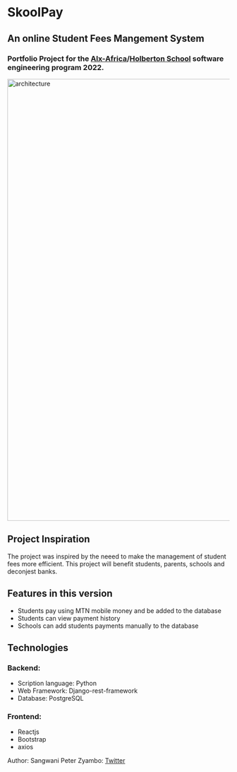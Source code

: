 # SkoolPay 
## An online Student Fees Mangement System
### Portfolio Project for the [Alx-Africa](https://www.alxafrica.com/)/[Holberton School](https://www.holbertonschool.com/) software engineering program 2022.

<img src="https://github.com/sangwani-coder/portfolio_project/blob/main/images/architecture.jpg" width="1000" title="architecture"></img>

## Project Inspiration
The project was inspired by the neeed to make the management of student fees more efficient. This project will benefit students, parents, schools and deconjest banks.
## Features in this version
- Students pay using MTN mobile money and be added to the database
- Students can view payment history
- Schools can add students payments manually to the database

## Technologies
### Backend:
- Scription language: Python
- Web Framework: Django-rest-framework
- Database: PostgreSQL

### Frontend:
- Reactjs
- Bootstrap
- axios

Author:
Sangwani Peter Zyambo: [Twitter](https://www.twitter.com/sangwani_zyambo)
